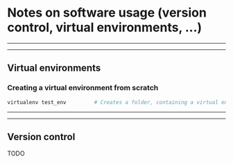 # Notes on software usage (version control, virtual environments, ...)
---
---

## Virtual environments

### Creating a virtual environment from scratch


```bash
virtualenv test_env         # Creates a folder, containing a virtual environment
```

---
---
## Version control
TODO
